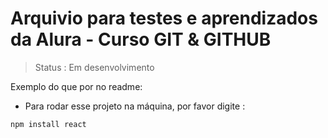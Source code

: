 # Arquivio para testes e aprendizados da Alura - Curso GIT & GITHUB

>Status : Em desenvolvimento

Exemplo do que por no readme:
- Para rodar esse projeto na máquina, por favor digite :

```
npm install react
```
